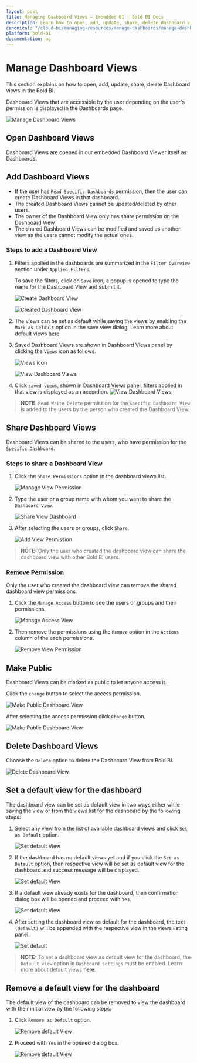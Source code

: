 ```yaml
---
layout: post
title: Managing Dashboard Views – Embedded BI | Bold BI Docs
description: Learn how to open, add, update, share, delete dashboard views and mark dashboard view as public in Bold BI Embedded.
canonical: "/cloud-bi/managing-resources/manage-dashboards/manage-dashboard-views/" 
platform: bold-bi
documentation: ug
---
```


# Manage Dashboard Views

This section explains on how to open, add, update, share, delete Dashboard views in the Bold BI.

Dashboard Views that are accessible by the user depending on the user's permission is displayed in the Dashboards page.

![Manage Dashboard Views](/bold-bi-docs/static/assets/embedded/managing-resources/manage-dashboards/images/Launch-Dashboard-Views-From-Server.png)

## Open Dashboard Views
Dashboard Views are opened in our embedded Dashboard Viewer itself as Dashboards.
		
## Add Dashboard Views
* If the user has `Read Specific Dashboards` permission, then the user can create Dashboard Views in that dashboard.
* The created Dashboard Views cannot be updated/deleted by other users.
* The owner of the Dashboard View only has share permission on the Dashboard View.
* The shared Dashboard Views can be modified and saved as another view as the users cannot modify the actual ones.  

### Steps to add a Dashboard View

1. Filters applied in the dashboards are summarized in the `Filter Overview` section under `Applied Filters`.

    To save the filters, click on `Save` icon, a popup is opened to type the name for the Dashboard View and submit it.

    ![Create Dashboard View](/bold-bi-docs/static/assets/embedded/managing-resources/manage-dashboards/images/Add-Dashboard-View.png)    
    
    ![Created Dashboard View](/bold-bi-docs/static/assets/embedded/managing-resources/manage-dashboards/images/Added-Dashboard-View.png#width=65%)

2. The views can be set as default while saving the views by enabling the `Mark as Default` option in the save view dialog. Learn more about default views [here](/embedded-bi/site-administration/dashboard-settings/default-views/).

3. Saved Dashboard Views are shown in Dashboard Views panel by clicking the `Views` icon as follows.

   ![Views icon](/bold-bi-docs/static/assets/embedded/managing-resources/manage-dashboards/images/views-icon.png)
  
   ![View Dashboard Views](/bold-bi-docs/static/assets/embedded/managing-resources/manage-dashboards/images/View-Saved-Dashboard-Views.png)

4. Click `saved views`, shown in Dashboard Views panel, filters applied in that view is displayed as an accordion.
   ![View Dashboard Views](/bold-bi-docs/static/assets/embedded/managing-resources/manage-dashboards/images/applied-filters-accordion.png)

> **NOTE:**  `Read Write Delete` permission for the `Specific Dashboard View` is added to the users by the person who created the Dashboard View.

## Share Dashboard Views
Dashboard Views can be shared to the users, who have permission for the `Specific Dashboard`.

### Steps to share a Dashboard View

1. Click the `Share Permissions` option in the dashboard views list.

	![Manage View Permission](/bold-bi-docs/static/assets/embedded/managing-resources/manage-dashboards/images/manage-view-permission-context.png)

2. Type the user or a group name with whom you want to share the `Dashboard View`.

	![Share View Dashboard](/bold-bi-docs/static/assets/embedded/managing-resources/manage-dashboards/images/share-dashbaord-view.png#width=65%)

3. After selecting the users or groups, click `Share`.

	![Add View Permission](/bold-bi-docs/static/assets/embedded/managing-resources/manage-dashboards/images/add-view-permission.png#width=65%)
	
> **NOTE:**  Only the user who created the dashboard view can share the dashboard view with other Bold BI users.

### Remove Permission

Only the user who created the dashboard view can remove the shared dashboard view permissions.

1. Click the `Manage Access` button to see the users or groups and their permissions.

	![Manage Access View](/bold-bi-docs/static/assets/embedded/managing-resources/manage-dashboards/images/manage-access-view.png#width=65%)

2. Then remove the permissions using the `Remove` option in the `Actions` column of the each permissions.

    ![Remove View Permission](/bold-bi-docs/static/assets/embedded/managing-resources/manage-dashboards/images/remove-view-permission.png#width=55%)
	
## Make Public

Dashboard Views can be marked as public to let anyone access it.

Click the `change` button to select the access permission. 

![Make Public Dashboard View](/bold-bi-docs/static/assets/embedded/managing-resources/manage-dashboards/images/change-permission-access.png#width=65%)

After selecting the access permission click `Change` button.

![Make Public Dashboard View](/bold-bi-docs/static/assets/embedded/managing-resources/manage-dashboards/images/Make-Public-Dashboard-View.png#width=65%)
		
## Delete Dashboard Views

Choose the `Delete` option to delete the Dashboard View from Bold BI.

![Delete Dashboard View](/bold-bi-docs/static/assets/embedded/managing-resources/manage-dashboards/images/Delete-Dashboard-View.png)

## Set a default view for the dashboard

The dashboard view can be set as default view in two ways either while saving the view or from the views list for the dashboard by the following steps:

1. Select any view from the list of available dashboard views and click `Set as Default` option.

    ![Set default View](/bold-bi-docs/static/assets/embedded/managing-resources/manage-dashboards/images/set-default-icon.png#width=65%)

2. If the dashboard has no default views yet and if you click the `Set as Default` option, then respective view will be set as default view for the dashboard and success message will be displayed.

    ![Set default View](/bold-bi-docs/static/assets/embedded/managing-resources/manage-dashboards/images/set-success.png)

3. If a default view already exists for the dashboard, then confirmation dialog box will be opened and proceed with `Yes`.

    ![Set default View](/bold-bi-docs/static/assets/embedded/managing-resources/manage-dashboards/images/multiple-default.png#width=65%)

4. After setting the dashboard view as default for the dashboard, the text `(default)` will be appended with the respective view in the views listing panel.

    ![Set default](/bold-bi-docs/static/assets/embedded/managing-resources/manage-dashboards/images/default-view.png#width=65%)

> **NOTE:** To set a dashboard view as default view for the dashboard, the `Default view` option in `Dashboard settings` must be enabled. Learn more about default views [here](/embedded-bi/site-administration/dashboard-settings/default-views).

## Remove a default view for the dashboard

The default view of the dashboard can be removed to view the dashboard with their initial view by the following steps:

1. Click `Remove as Default` option.

    ![Remove default View](/bold-bi-docs/static/assets/embedded/managing-resources/manage-dashboards/images/remove-icon.png)

2. Proceed with `Yes` in the opened dialog box.

    ![Remove default View](/bold-bi-docs/static/assets/embedded/managing-resources/manage-dashboards/images/remove-default.png#width=65%)